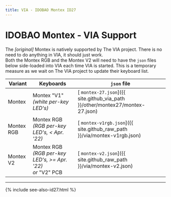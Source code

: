 ```yaml
---
title: VIA - IDOBAO Montex ID27
---
```


# IDOBAO Montex - VIA Support

<div class="border shadow shadow-sm border-info bg-info bg-opacity-10 rounded-3 p-2 mb-4 text-opacity-75">
  <i class="fas fa-info-circle text-info"></i>
  The <i>[original]</i> Montex is natively supported by The VIA project.
  There is no need to do anything in VIA, it should just work.
</div>

<div class="border shadow shadow-sm border-warning bg-warning bg-opacity-10 rounded-3 p-2 mb-4 text-opacity-75">
  <i class="fas fa-exclamation-circle text-warning"></i>
  Both the Montex RGB and the Montex V2 will need to have the <code>json</code> files below side-loaded into VIA each time VIA is started.
  This is a temporary measure as we wait on The VIA project to update their keyboard list.
</div>


| Variant | Keyboards        | `json` file |
|---------|------------------|-------------|
| Montex | Montex "V1" *(white per-key LED's)* | [<i class="fab fa-github-alt"></i> `montex-27.json`]({{ site.github_via_path }}/other/montex27/montex-27.json) |
| Montex RGB | Montex RGB *(RGB per-key LED's, <span class="text-danger">< Apr. '22</span>)* | [<i class="fas fa-code"></i> `montex-v1rgb.json`]({{ site.github_raw_path }}/via/montex-v1rgb.json) |
| Montex V2 | Montex RGB *(RGB per-key LED's, <span class="text-danger">>= Apr. '22</span>)*<br>*or* "V2" PCB | [<i class="fas fa-code"></i> `montex-v2.json`]({{ site.github_raw_path }}/via/montex-v2.json) |


---

{% include see-also-id27.html %}
